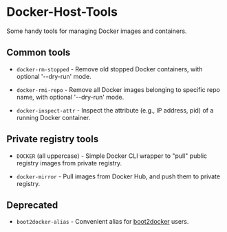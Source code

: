 Docker-Host-Tools
=================

Some handy tools for managing Docker images and containers.


## Common tools

- `docker-rm-stopped` -
  Remove old stopped Docker containers, with optional '--dry-run' mode.

- `docker-rmi-repo` -
  Remove all Docker images belonging to specific repo name, with optional '--dry-run' mode.

- `docker-inspect-attr` -
  Inspect the attribute (e.g., IP address, pid) of a running Docker container.



## Private registry tools

- `DOCKER` (all uppercase) -
  Simple Docker CLI wrapper to "pull" public registry images from private registry.

- `docker-mirror` -
  Pull images from Docker Hub, and push them to private registry.



## Deprecated

- `boot2docker-alias` -
  Convenient alias for [boot2docker](http://boot2docker.io/) users.


